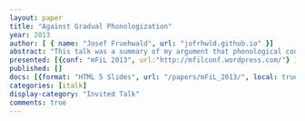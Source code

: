 ```yaml
---
layout: paper
title: "Against Gradual Phonologization"
year: 2013
author: [ { name: "Josef Fruehwald", url: "jofrhwld.github.io" }]
abstract: "This talk was a summary of my argument that phonological conditioning is present at the onset of conditioned phonetic changes, not as a later stage reanalysis."
presented: [{conf: "mFiL 2013", url:"http://mfilconf.wordpress.com/"} ]
published: []
docs: [{format: "HTML 5 Slides", url: "/papers/mFiL_2013/", local: true }]
categories: [italk]
display-category: "Invited Talk"
comments: true
---
```

